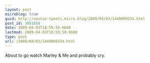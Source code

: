 ```yaml
---
layout: post
microblog: true
guid: http://vmstan-tweets.micro.blog/2009/04/03/1449009334.html
post_id: 3051858
date: 2009-04-03T18:59:58-0600
lastmod: 2009-04-03T18:59:58-0600
type: post
url: /2009/04/03/1449009334.html
---
```

About to go watch Marley & Me and probably cry.
